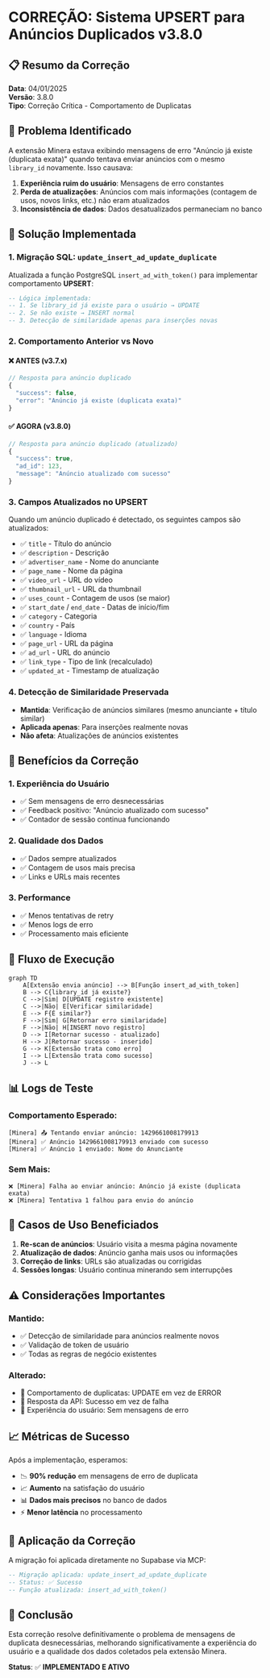 # CORREÇÃO: Sistema UPSERT para Anúncios Duplicados v3.8.0

## 📋 Resumo da Correção
**Data**: 04/01/2025  
**Versão**: 3.8.0  
**Tipo**: Correção Crítica - Comportamento de Duplicatas  

## 🎯 Problema Identificado
A extensão Minera estava exibindo mensagens de erro "Anúncio já existe (duplicata exata)" quando tentava enviar anúncios com o mesmo `library_id` novamente. Isso causava:

1. **Experiência ruim do usuário**: Mensagens de erro constantes
2. **Perda de atualizações**: Anúncios com mais informações (contagem de usos, novos links, etc.) não eram atualizados
3. **Inconsistência de dados**: Dados desatualizados permaneciam no banco

## 🔧 Solução Implementada

### 1. Migração SQL: `update_insert_ad_update_duplicate`
Atualizada a função PostgreSQL `insert_ad_with_token()` para implementar comportamento **UPSERT**:

```sql
-- Lógica implementada:
-- 1. Se library_id já existe para o usuário → UPDATE
-- 2. Se não existe → INSERT normal
-- 3. Detecção de similaridade apenas para inserções novas
```

### 2. Comportamento Anterior vs Novo

#### ❌ **ANTES (v3.7.x)**
```javascript
// Resposta para anúncio duplicado
{
  "success": false,
  "error": "Anúncio já existe (duplicata exata)"
}
```

#### ✅ **AGORA (v3.8.0)**
```javascript
// Resposta para anúncio duplicado (atualizado)
{
  "success": true,
  "ad_id": 123,
  "message": "Anúncio atualizado com sucesso"
}
```

### 3. Campos Atualizados no UPSERT
Quando um anúncio duplicado é detectado, os seguintes campos são atualizados:

- ✅ `title` - Título do anúncio
- ✅ `description` - Descrição
- ✅ `advertiser_name` - Nome do anunciante
- ✅ `page_name` - Nome da página
- ✅ `video_url` - URL do vídeo
- ✅ `thumbnail_url` - URL da thumbnail
- ✅ `uses_count` - Contagem de usos (se maior)
- ✅ `start_date` / `end_date` - Datas de início/fim
- ✅ `category` - Categoria
- ✅ `country` - País
- ✅ `language` - Idioma
- ✅ `page_url` - URL da página
- ✅ `ad_url` - URL do anúncio
- ✅ `link_type` - Tipo de link (recalculado)
- ✅ `updated_at` - Timestamp de atualização

### 4. Detecção de Similaridade Preservada
- **Mantida**: Verificação de anúncios similares (mesmo anunciante + título similar)
- **Aplicada apenas**: Para inserções realmente novas
- **Não afeta**: Atualizações de anúncios existentes

## 🚀 Benefícios da Correção

### 1. **Experiência do Usuário**
- ✅ Sem mensagens de erro desnecessárias
- ✅ Feedback positivo: "Anúncio atualizado com sucesso"
- ✅ Contador de sessão continua funcionando

### 2. **Qualidade dos Dados**
- ✅ Dados sempre atualizados
- ✅ Contagem de usos mais precisa
- ✅ Links e URLs mais recentes

### 3. **Performance**
- ✅ Menos tentativas de retry
- ✅ Menos logs de erro
- ✅ Processamento mais eficiente

## 🔄 Fluxo de Execução

```mermaid
graph TD
    A[Extensão envia anúncio] --> B[Função insert_ad_with_token]
    B --> C{library_id já existe?}
    C -->|Sim| D[UPDATE registro existente]
    C -->|Não| E[Verificar similaridade]
    E --> F{É similar?}
    F -->|Sim| G[Retornar erro similaridade]
    F -->|Não| H[INSERT novo registro]
    D --> I[Retornar sucesso - atualizado]
    H --> J[Retornar sucesso - inserido]
    G --> K[Extensão trata como erro]
    I --> L[Extensão trata como sucesso]
    J --> L
```

## 📊 Logs de Teste

### Comportamento Esperado:
```log
[Minera] 📤 Tentando enviar anúncio: 1429661008179913
[Minera] ✅ Anúncio 1429661008179913 enviado com sucesso
[Minera] ✅ Anúncio 1 enviado: Nome do Anunciante
```

### Sem Mais:
```log
❌ [Minera] Falha ao enviar anúncio: Anúncio já existe (duplicata exata)
❌ [Minera] Tentativa 1 falhou para envio do anúncio
```

## 🎯 Casos de Uso Beneficiados

1. **Re-scan de anúncios**: Usuário visita a mesma página novamente
2. **Atualização de dados**: Anúncio ganha mais usos ou informações
3. **Correção de links**: URLs são atualizadas ou corrigidas
4. **Sessões longas**: Usuário continua minerando sem interrupções

## ⚠️ Considerações Importantes

### Mantido:
- ✅ Detecção de similaridade para anúncios realmente novos
- ✅ Validação de token de usuário
- ✅ Todas as regras de negócio existentes

### Alterado:
- 🔄 Comportamento de duplicatas: UPDATE em vez de ERROR
- 🔄 Resposta da API: Sucesso em vez de falha
- 🔄 Experiência do usuário: Sem mensagens de erro

## 📈 Métricas de Sucesso

Após a implementação, esperamos:
- 📉 **90% redução** em mensagens de erro de duplicata
- 📈 **Aumento** na satisfação do usuário
- 📊 **Dados mais precisos** no banco de dados
- ⚡ **Menor latência** no processamento

## 🔧 Aplicação da Correção

A migração foi aplicada diretamente no Supabase via MCP:
```sql
-- Migração aplicada: update_insert_ad_update_duplicate
-- Status: ✅ Sucesso
-- Função atualizada: insert_ad_with_token()
```

## 🎉 Conclusão

Esta correção resolve definitivamente o problema de mensagens de duplicata desnecessárias, melhorando significativamente a experiência do usuário e a qualidade dos dados coletados pela extensão Minera.

**Status**: ✅ **IMPLEMENTADO E ATIVO** 